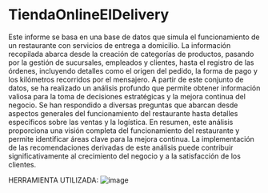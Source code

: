 # TiendaOnlineElDelivery
Este informe se basa en una base de datos que simula el funcionamiento de un restaurante con servicios de entrega a domicilio. La información recopilada abarca desde la creación de categorías de productos, pasando por la gestión de sucursales, empleados y clientes, hasta el registro de las órdenes, incluyendo detalles como el origen del pedido, la forma de pago y los kilómetros recorridos por el mensajero.
A partir de este conjunto de datos, se ha realizado un análisis profundo que permite obtener información valiosa para la toma de decisiones estratégicas y la mejora continua del negocio. Se han respondido a diversas preguntas que abarcan desde aspectos generales del funcionamiento del restaurante hasta detalles específicos sobre las ventas y la logística.
En resumen, este análisis proporciona una visión completa del funcionamiento del restaurante y permite identificar áreas clave para la mejora continua. La implementación de las recomendaciones derivadas de este análisis puede contribuir significativamente al crecimiento del negocio y a la satisfacción de los clientes.

HERRAMIENTA UTILIZADA: 
![image](https://github.com/user-attachments/assets/987480d7-c461-40b9-91bf-88c3adc1f2ec)
